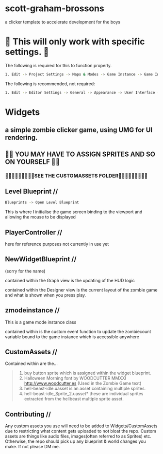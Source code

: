 # scott-graham-brossons

a clicker template to accelerate development for the boys


# 🛑 This will only work with specific settings. 🛑

The following is required for this to function properly.
```bash
1. Edit -> Project Settings -> Maps & Modes -> Game Instance -> Game Instance Class -> zmodeinstance
```

The following is recommended, not required:
```bash
1. Edit -> Editor Settings -> General -> Appearance -> User Interface -> Asset Editor Open Location -> Main Window
```

# Widgets 

## a simple zombie clicker game, using UMG for UI rendering.
## 🛑🛑 YOU MAY HAVE TO ASSIGN SPRITES AND SO ON YOURSELF 🛑🛑
### 🛑🛑🛑🛑🛑🛑🛑🛑🛑SEE THE CUSTOMASSETS FOLDER🛑🛑🛑🛑🛑🛑🛑🛑🛑

## Level Blueprint //
```bash
Blueprints -> Open Level Blueprint
```
This is where I initialise the game screen binding to the viewport and allowing the mouse to be displayed

## PlayerController //

here for reference purposes not currently in use yet

## NewWidgetBlueprint //

(sorry for the name) 

contained within the Graph view is the updating of the HUD logic

contained within the Designer view is the current layout of the zombie game and what is shown when you press play.

## zmodeinstance //

This is a game mode instance class 

contained within is the custom event function to update the zombiecount variable bound to the game instance which is accessible anywhere

## CustomAssets //

Contained within are the...
> 1. buy button sprite which is assigned within the widget blueprint.
> 2. Halloween Morning font by WOODCUTTER MMXXI http://www.woodcutter.es (Used in the Zombie Game text)
> 3. hell-beast-idle.uasset is an asset containing multiple sprites.
> 4. hell-beast-idle_Sprite_2.uasset* these are individual sprites extracted from the hellbeast multiple sprite asset.

## Contributing //

Any custom assets you use will need to be added to Widgets/CustomAssets due to restricting what content gets uploaded to not bloat the repo. Custom assets are things like audio files, images(often referred to as Sprites) etc. 
Otherwise, the repo should pick up any blueprint & world changes you make. If not please DM me.
